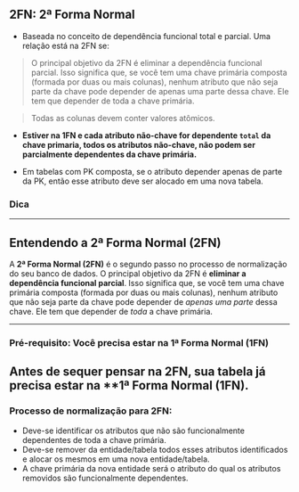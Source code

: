 ## 2FN: 2ª Forma Normal
- Baseada no conceito de dependência funcional total e parcial. Uma relação está na 2FN se: 
> O principal objetivo da 2FN é eliminar a dependência funcional parcial. Isso significa que, se você tem uma chave primária composta (formada por duas ou mais colunas), nenhum atributo que não seja parte da chave pode depender de apenas uma parte dessa chave. Ele tem que depender de toda a chave primária.

> Todas as colunas devem conter valores atômicos.

- **Estiver na 1FN e cada atributo não-chave for dependente ``total`` da chave primaria, todos os atributos não-chave, não podem ser parcialmente dependentes da chave primária.**

- Em tabelas com PK composta, se o atributo depender apenas de parte da PK, então esse atributo deve ser alocado em uma nova tabela.
### Dica
---
## Entendendo a 2ª Forma Normal (2FN)

A **2ª Forma Normal (2FN)** é o segundo passo no processo de normalização do seu banco de dados. O principal objetivo da 2FN é **eliminar a dependência funcional parcial**. Isso significa que, se você tem uma chave primária composta (formada por duas ou mais colunas), nenhum atributo que não seja parte da chave pode depender de *apenas uma parte* dessa chave. Ele tem que depender de *toda* a chave primária.

---

### Pré-requisito: Você precisa estar na 1ª Forma Normal (1FN)

Antes de sequer pensar na 2FN, sua tabela já precisa estar na **1ª Forma Normal (1FN).
---

### Processo de normalização para 2FN:
- Deve-se identificar os atributos que não são funcionalmente dependentes de toda a chave primária.
- Deve-se remover da entidade/tabela todos esses atributos identificados e alocar os mesmos em uma nova entidade/tabela.
- A chave primária da nova entidade será o atributo do qual os atributos removidos são funcionalmente dependentes.


